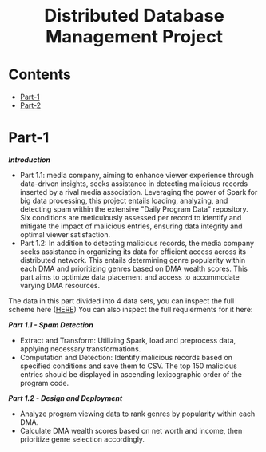 <h1 align='center' style="text-align:center; font-weight:bold; font-size:2.5em"> Distributed Database Management Project</h1>

<p align='center' style="text-align:center;font-size:1em;">
  


</p>





# Contents

- [Part-1](#Part-1)
- [Part-2](#Part-2)


# Part-1
***Introduction***

- Part 1.1: media company, aiming to enhance viewer experience through data-driven insights, seeks assistance in detecting malicious records inserted by a rival media association.
Leveraging the power of Spark for big data processing, this project entails loading, analyzing, and detecting spam within the extensive "Daily Program Data" repository.
Six conditions are meticulously assessed per record to identify and mitigate the impact of malicious entries, ensuring data integrity and optimal viewer satisfaction.
- Part 1.2: In addition to detecting malicious records, the media company seeks assistance in organizing its data for efficient access across its distributed network. This entails determining genre popularity within each DMA and prioritizing genres based on DMA wealth scores. This part aims to optimize data placement and access to accommodate varying DMA resources.

The data in this part divided into 4 data sets, you can inspect the full scheme here ([HERE]([https://github.com/its-Raz/ds-algs/blob/master/ds_algs_spec.pdf](https://github.com/its-Raz/Distributed-Database-Management-Project/blob/9a4d520c92462b7dd82b549689e1bba8d70d263b/Part%201%20docs/PART%201%20DATA%20SET%20SCHEME.pdf)))
You can also inspect the full requierments for it here:

***Part 1.1 - Spam Detection***
- Extract and Transform: Utilizing Spark, load and preprocess data, applying necessary transformations. 
- Computation and Detection: Identify malicious records based on specified conditions and save them to CSV. The top 150 malicious entries should be displayed in ascending lexicographic order of the program code.

***Part 1.2 - Design and Deployment***
- Analyze program viewing data to rank genres by popularity within each DMA.
- Calculate DMA wealth scores based on net worth and income, then prioritize genre selection accordingly.
